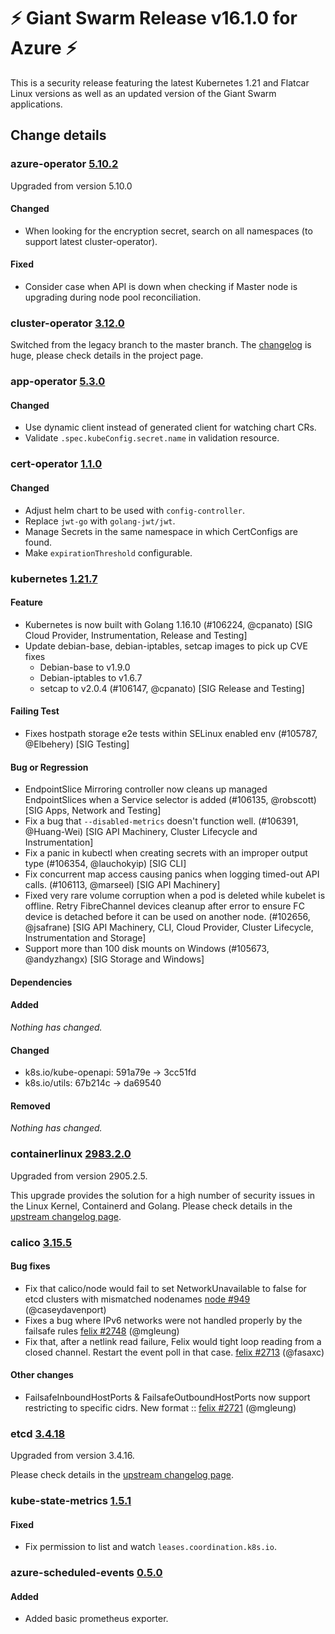 # :zap: Giant Swarm Release v16.1.0 for Azure :zap:

This is a security release featuring the latest Kubernetes 1.21 and Flatcar Linux versions as well as an updated version of the Giant Swarm applications. 

## Change details

### azure-operator [5.10.2](https://github.com/giantswarm/azure-operator/releases/tag/v5.10.2)

Upgraded from version 5.10.0

#### Changed
- When looking for the encryption secret, search on all namespaces (to support latest cluster-operator).

#### Fixed
- Consider case when API is down when checking if Master node is upgrading during node pool reconciliation.



### cluster-operator [3.12.0](https://github.com/giantswarm/cluster-operator/releases/tag/v3.12.0)

Switched from the legacy branch to the master branch. The [changelog](https://github.com/giantswarm/cluster-operator/blob/master/CHANGELOG.md) is huge, please check details in the project page.



### app-operator [5.3.0](https://github.com/giantswarm/app-operator/releases/tag/v5.3.0)

#### Changed
- Use dynamic client instead of generated client for watching chart CRs.
- Validate `.spec.kubeConfig.secret.name` in validation resource.




### cert-operator [1.1.0](https://github.com/giantswarm/cert-operator/releases/tag/v1.1.0)

#### Changed
- Adjust helm chart to be used with `config-controller`.
- Replace `jwt-go` with `golang-jwt/jwt`.
- Manage Secrets in the same namespace in which CertConfigs are found.
- Make `expirationThreshold` configurable.



### kubernetes [1.21.7](https://github.com/kubernetes/kubernetes/releases/tag/v1.21.7)

#### Feature
- Kubernetes is now built with Golang 1.16.10 (#106224, @cpanato) [SIG Cloud Provider, Instrumentation, Release and Testing]
- Update debian-base, debian-iptables, setcap images to pick up CVE fixes
  - Debian-base to v1.9.0
  - Debian-iptables to v1.6.7
  - setcap to v2.0.4 (#106147, @cpanato) [SIG Release and Testing]
#### Failing Test
- Fixes hostpath storage e2e tests within SELinux enabled env (#105787, @Elbehery) [SIG Testing]
#### Bug or Regression
- EndpointSlice Mirroring controller now cleans up managed EndpointSlices when a Service selector is added (#106135, @robscott) [SIG Apps, Network and Testing]
- Fix a bug that `--disabled-metrics` doesn't function well. (#106391, @Huang-Wei) [SIG API Machinery, Cluster Lifecycle and Instrumentation]
- Fix a panic in kubectl when creating secrets with an improper output type (#106354, @lauchokyip) [SIG CLI]
- Fix concurrent map access causing panics when logging timed-out API calls. (#106113, @marseel) [SIG API Machinery]
- Fixed very rare volume corruption when a pod is deleted while kubelet is offline.
  Retry FibreChannel devices cleanup after error to ensure FC device is detached before it can be used on another node. (#102656, @jsafrane) [SIG API Machinery, CLI, Cloud Provider, Cluster Lifecycle, Instrumentation and Storage]
- Support more than 100 disk mounts on Windows (#105673, @andyzhangx) [SIG Storage and Windows]
#### Dependencies
#### Added
_Nothing has changed._
#### Changed
- k8s.io/kube-openapi: 591a79e → 3cc51fd
- k8s.io/utils: 67b214c → da69540
#### Removed
_Nothing has changed._



### containerlinux [2983.2.0](https://www.flatcar-linux.org/releases/#release-2983.2.0)

Upgraded from version 2905.2.5.

This upgrade provides the solution for a high number of security issues in the Linux Kernel, Containerd and Golang.
Please check details in the [upstream changelog page](https://www.flatcar-linux.org/releases/).


### calico [3.15.5](https://github.com/projectcalico/calico/releases/tag/v3.15.5)

#### Bug fixes
 - Fix that calico/node would fail to set NetworkUnavailable to false for etcd clusters with mismatched nodenames [node #949](https://github.com/projectcalico/node/pull/949) (@caseydavenport)
 - Fixes a bug where IPv6 networks were not handled properly by the failsafe rules [felix #2748](https://github.com/projectcalico/felix/pull/2748) (@mgleung)
 - Fix that, after a netlink read failure, Felix would tight loop reading from a closed channel.  Restart the event poll in that case. [felix #2713](https://github.com/projectcalico/felix/pull/2713) (@fasaxc)
#### Other changes
 - FailsafeInboundHostPorts & FailsafeOutboundHostPorts now support restricting to specific cidrs. New format <protocol>:<net>:<port> [felix #2721](https://github.com/projectcalico/felix/pull/2721) (@mgleung)



### etcd [3.4.18](https://github.com/etcd-io/etcd/releases/tag/v3.4.18)

Upgraded from version 3.4.16.

Please check details in the [upstream changelog page](https://github.com/etcd-io/etcd/blob/main/CHANGELOG-3.4.md).


### kube-state-metrics [1.5.1](https://github.com/giantswarm/kube-state-metrics-app/releases/tag/v1.5.1)

#### Fixed
- Fix permission to list and watch `leases.coordination.k8s.io`.



### azure-scheduled-events [0.5.0](https://github.com/giantswarm/azure-scheduled-events/releases/tag/v0.5.0)

#### Added
- Added basic prometheus exporter.



